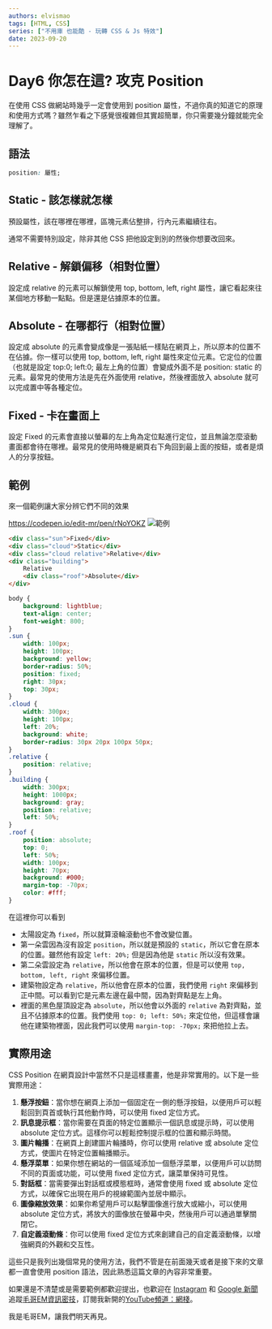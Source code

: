 ```yaml
---
authors: elvismao
tags: [HTML, CSS]
series: ["不用庫 也能酷 - 玩轉 CSS & Js 特效"]
date: 2023-09-20
---
```


# Day6 你怎在這? 攻克 Position

在使用 CSS 做網站時幾乎一定會使用到 position 屬性，不過你真的知道它的原理和使用方式嗎？雖然乍看之下感覺很複雜但其實超簡單，你只需要幾分鐘就能完全理解了。

## 語法

```css
position: 屬性;
```

## Static - 該怎樣就怎樣

預設屬性，該在哪裡在哪裡，區塊元素佔整排，行內元素繼續往右。

通常不需要特別設定，除非其他 CSS 把他設定到別的然後你想要改回來。

## Relative - 解鎖偏移（相對位置）

設定成 relative 的元素可以解鎖使用 top, bottom, left, right 屬性，讓它看起來往某個地方移動一點點。但是還是佔據原本的位置。

## Absolute - 在哪都行（相對位置）

設定成 absolute 的元素會變成像是一張貼紙一樣貼在網頁上，所以原本的位置不在佔據。你一樣可以使用 top, bottom, left, right 屬性來定位元素。它定位的位置（也就是設定 top:0; left:0; 最左上角的位置）會變成外面不是 position: static 的元素。最常見的使用方法是先在外面使用 relative，然後裡面放入 absolute 就可以完成置中等各種定位。

## Fixed - 卡在畫面上

設定 Fixed 的元素會直接以螢幕的左上角為定位點進行定位，並且無論怎麼滾動畫面都會待在哪裡。最常見的使用時機是網頁右下角回到最上面的按鈕，或者是煩人的分享按鈕。

## 範例

來一個範例讓大家分辨它們不同的效果

https://codepen.io/edit-mr/pen/rNoYOKZ
![範例](https://emtech.cc/post/2023ironman-6/sunny.webp)

```html
<div class="sun">Fixed</div>
<div class="cloud">Static</div>
<div class="cloud relative">Relative</div>
<div class="building">
    Relative
    <div class="roof">Absolute</div>
</div>
```

```css
body {
    background: lightblue;
    text-align: center;
    font-weight: 800;
}
.sun {
    width: 100px;
    height: 100px;
    background: yellow;
    border-radius: 50%;
    position: fixed;
    right: 30px;
    top: 30px;
}
.cloud {
    width: 300px;
    height: 100px;
    left: 20%;
    background: white;
    border-radius: 30px 20px 100px 50px;
}
.relative {
    position: relative;
}
.building {
    width: 300px;
    height: 1000px;
    background: gray;
    position: relative;
    left: 50%;
}
.roof {
    position: absolute;
    top: 0;
    left: 50%;
    width: 100px;
    height: 70px;
    background: #000;
    margin-top: -70px;
    color: #fff;
}
```

在這裡你可以看到

-   太陽設定為 `fixed`，所以就算滾輪滾動也不會改變位置。
-   第一朵雲因為沒有設定 `position`，所以就是預設的 `static`，所以它會在原本的位置。雖然他有設定 `left: 20%;` 但是因為他是 `static` 所以沒有效果。
-   第二朵雲設定為 `relative`，所以他會在原本的位置，但是可以使用 `top, bottom, left, right` 來偏移位置。
-   建築物設定為 `relative`，所以他會在原本的位置，我們使用 `right` 來偏移到正中間。可以看到它是元素左邊在最中間，因為對齊點是左上角。
-   裡面的黑色屋頂設定為 `absolute`，所以他會以外面的 `relative` 為對齊點，並且不佔據原本的位置。我們使用 `top: 0; left: 50%;` 來定位他，但這樣會讓他在建築物裡面，因此我們可以使用 `margin-top: -70px;` 來把他拉上去。

## 實際用途

CSS Position 在網頁設計中當然不只是這樣畫畫，他是非常實用的。以下是一些實際用途：

1. **懸浮按鈕**：當你想在網頁上添加一個固定在一側的懸浮按鈕，以便用戶可以輕鬆回到頁首或執行其他動作時，可以使用 fixed 定位方式。
2. **訊息提示框**：當你需要在頁面的特定位置顯示一個訊息或提示時，可以使用 absolute 定位方式。這樣你可以輕鬆控制提示框的位置和顯示時間。
3. **圖片輪播**：在網頁上創建圖片輪播時，你可以使用 relative 或 absolute 定位方式，使圖片在特定位置輪播顯示。
4. **懸浮菜單**：如果你想在網站的一個區域添加一個懸浮菜單，以便用戶可以訪問不同的頁面或功能，可以使用 fixed 定位方式，讓菜單保持可見性。
5. **對話框**：當需要彈出對話框或模態框時，通常會使用 fixed 或 absolute 定位方式，以確保它出現在用戶的視線範圍內並居中顯示。
6. **圖像縮放效果**：如果你希望用戶可以點擊圖像進行放大或縮小，可以使用 absolute 定位方式，將放大的圖像放在螢幕中央，然後用戶可以通過單擊關閉它。
7. **自定義滾動條**：你可以使用 fixed 定位方式來創建自己的自定義滾動條，以增強網頁的外觀和交互性。

這些只是我列出幾個常見的使用方法，我們不管是在前面幾天或者是接下來的文章都一直會使用 position 語法，因此熟悉這篇文章的內容非常重要。

如果還是不清楚或是需要範例都歡迎提出，也歡迎在 [Instagram](https://www.instagram.com/emtech.cc) 和 [Google 新聞](https://news.google.com/publications/CAAqBwgKMKXLvgswsubVAw?ceid=TW:zh-Hant&oc=3)追蹤[毛哥EM資訊密技](https://emtech.cc/)，訂閱我新開的[YouTube頻道：網棧](https://www.youtube.com/@webpallet)。

我是毛哥EM，讓我們明天再見。
